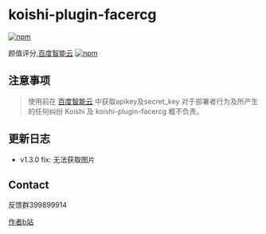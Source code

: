 # koishi-plugin-facercg

[![npm](https://img.shields.io/npm/v/koishi-plugin-facercg?style=flat-square)](https://www.npmjs.com/package/koishi-plugin-facercg)

颜值评分,[百度智能云](https://console.bce.baidu.com/ai/#/ai/face/overview/index)
[![npm](https://img.shields.io/npm/v/koishi-plugin-facercg?style=flat-square)](https://www.npmjs.com/package/koishi-plugin-facercg)

## 注意事项
> 使用前在 <a href="https://console.bce.baidu.com/ai/#/ai/face/overview/index">百度智能云</a> 中获取apikey及secret_key
> 对于部署者行为及所产生的任何纠纷
Koishi 及 koishi-plugin-facercg 概不负责。

## 更新日志

- v1.3.0
    fix: 无法获取图片


## Contact

反馈群399899914

[作者b站](https://space.bilibili.com/225995995)